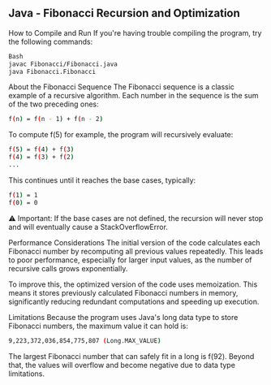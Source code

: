 ## Java - Fibonacci Recursion and Optimization

How to Compile and Run
If you're having trouble compiling the program, try the following commands:
```bash
Bash 
javac Fibonacci/Fibonacci.java
java Fibonacci.Fibonacci
```
About the Fibonacci Sequence
The Fibonacci sequence is a classic example of a recursive algorithm. Each number in the sequence is the sum of the two preceding ones:
```bash
f(n) = f(n - 1) + f(n - 2)
```
To compute f(5) for example, the program will recursively evaluate:
```bash
f(5) = f(4) + f(3)
f(4) = f(3) + f(2)
...
```
This continues until it reaches the base cases, typically:
```bash
f(1) = 1
f(0) = 0
```
⚠️ Important: If the base cases are not defined, the recursion will never stop and will eventually cause a StackOverflowError.

Performance Considerations
The initial version of the code calculates each Fibonacci number by recomputing all previous values repeatedly. This leads to poor performance, especially for larger input values, as the number of recursive calls grows exponentially.

To improve this, the optimized version of the code uses memoization. This means it stores previously calculated Fibonacci numbers in memory, significantly reducing redundant computations and speeding up execution.

Limitations
Because the program uses Java's long data type to store Fibonacci numbers, the maximum value it can hold is:
```bash
9,223,372,036,854,775,807 (Long.MAX_VALUE)
```
The largest Fibonacci number that can safely fit in a long is f(92). Beyond that, the values will overflow and become negative due to data type limitations.
